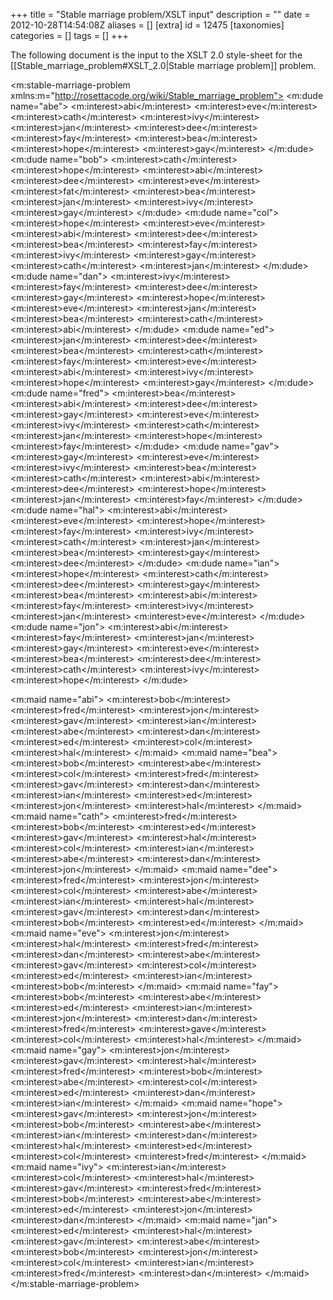 +++
title = "Stable marriage problem/XSLT input"
description = ""
date = 2012-10-28T14:54:08Z
aliases = []
[extra]
id = 12475
[taxonomies]
categories = []
tags = []
+++

The following document is the input to the XSLT 2.0 style-sheet for the [[Stable_marriage_problem#XSLT_2.0|Stable marriage problem]] problem.

<lang><t>
 <m:stable-marriage-problem xmlns:m="http://rosettacode.org/wiki/Stable_marriage_problem">
   <m:dude name="abe">
     <m:interest>abi</m:interest>
     <m:interest>eve</m:interest>
     <m:interest>cath</m:interest>
     <m:interest>ivy</m:interest>
     <m:interest>jan</m:interest>
     <m:interest>dee</m:interest>
     <m:interest>fay</m:interest>
     <m:interest>bea</m:interest>
     <m:interest>hope</m:interest>
     <m:interest>gay</m:interest>
   </m:dude>
   <m:dude name="bob">
     <m:interest>cath</m:interest>
     <m:interest>hope</m:interest>
     <m:interest>abi</m:interest>
     <m:interest>dee</m:interest>
     <m:interest>eve</m:interest>
     <m:interest>fat</m:interest>
     <m:interest>bea</m:interest>
     <m:interest>jan</m:interest>
     <m:interest>ivy</m:interest>
     <m:interest>gay</m:interest>
   </m:dude>
   <m:dude name="col">
     <m:interest>hope</m:interest>
     <m:interest>eve</m:interest>
     <m:interest>abi</m:interest>
     <m:interest>dee</m:interest>
     <m:interest>bea</m:interest>
     <m:interest>fay</m:interest>
     <m:interest>ivy</m:interest>
     <m:interest>gay</m:interest>
     <m:interest>cath</m:interest>
     <m:interest>jan</m:interest>
   </m:dude>
   <m:dude name="dan">
     <m:interest>ivy</m:interest>
     <m:interest>fay</m:interest>
     <m:interest>dee</m:interest>
     <m:interest>gay</m:interest>
     <m:interest>hope</m:interest>
     <m:interest>eve</m:interest>
     <m:interest>jan</m:interest>
     <m:interest>bea</m:interest>
     <m:interest>cath</m:interest>
     <m:interest>abi</m:interest>
   </m:dude>
   <m:dude name="ed">
     <m:interest>jan</m:interest>
     <m:interest>dee</m:interest>
     <m:interest>bea</m:interest>
     <m:interest>cath</m:interest>
     <m:interest>fay</m:interest>
     <m:interest>eve</m:interest>
     <m:interest>abi</m:interest>
     <m:interest>ivy</m:interest>
     <m:interest>hope</m:interest>
     <m:interest>gay</m:interest>
   </m:dude>
   <m:dude name="fred">
     <m:interest>bea</m:interest>
     <m:interest>abi</m:interest>
     <m:interest>dee</m:interest>
     <m:interest>gay</m:interest>
     <m:interest>eve</m:interest>
     <m:interest>ivy</m:interest>
     <m:interest>cath</m:interest>
     <m:interest>jan</m:interest>
     <m:interest>hope</m:interest>
     <m:interest>fay</m:interest>
   </m:dude>
   <m:dude name="gav">
     <m:interest>gay</m:interest>
     <m:interest>eve</m:interest>
     <m:interest>ivy</m:interest>
     <m:interest>bea</m:interest>
     <m:interest>cath</m:interest>
     <m:interest>abi</m:interest>
     <m:interest>dee</m:interest>
     <m:interest>hope</m:interest>
     <m:interest>jan</m:interest>
     <m:interest>fay</m:interest>
   </m:dude>
   <m:dude name="hal">
     <m:interest>abi</m:interest>
     <m:interest>eve</m:interest>
     <m:interest>hope</m:interest>
     <m:interest>fay</m:interest>
     <m:interest>ivy</m:interest>
     <m:interest>cath</m:interest>
     <m:interest>jan</m:interest>
     <m:interest>bea</m:interest>
     <m:interest>gay</m:interest>
     <m:interest>dee</m:interest>
   </m:dude>
   <m:dude name="ian">
     <m:interest>hope</m:interest>
     <m:interest>cath</m:interest>
     <m:interest>dee</m:interest>
     <m:interest>gay</m:interest>
     <m:interest>bea</m:interest>
     <m:interest>abi</m:interest>
     <m:interest>fay</m:interest>
     <m:interest>ivy</m:interest>
     <m:interest>jan</m:interest>
     <m:interest>eve</m:interest>
   </m:dude>
   <m:dude name="jon">
     <m:interest>abi</m:interest>
     <m:interest>fay</m:interest>
     <m:interest>jan</m:interest>
     <m:interest>gay</m:interest>
     <m:interest>eve</m:interest>
     <m:interest>bea</m:interest>
     <m:interest>dee</m:interest>
     <m:interest>cath</m:interest>
     <m:interest>ivy</m:interest>
     <m:interest>hope</m:interest>
   </m:dude>
   
   <m:maid name="abi">
     <m:interest>bob</m:interest>
     <m:interest>fred</m:interest>
     <m:interest>jon</m:interest>
     <m:interest>gav</m:interest>
     <m:interest>ian</m:interest>
     <m:interest>abe</m:interest>
     <m:interest>dan</m:interest>
     <m:interest>ed</m:interest>
     <m:interest>col</m:interest>
     <m:interest>hal</m:interest>
   </m:maid>
   <m:maid name="bea">
     <m:interest>bob</m:interest>
     <m:interest>abe</m:interest>
     <m:interest>col</m:interest>
     <m:interest>fred</m:interest>
     <m:interest>gav</m:interest>
     <m:interest>dan</m:interest>
     <m:interest>ian</m:interest>
     <m:interest>ed</m:interest>
     <m:interest>jon</m:interest>
     <m:interest>hal</m:interest>
   </m:maid>
   <m:maid name="cath">
     <m:interest>fred</m:interest>
     <m:interest>bob</m:interest>
     <m:interest>ed</m:interest>
     <m:interest>gav</m:interest>
     <m:interest>hal</m:interest>
     <m:interest>col</m:interest>
     <m:interest>ian</m:interest>
     <m:interest>abe</m:interest>
     <m:interest>dan</m:interest>
     <m:interest>jon</m:interest>
   </m:maid>
   <m:maid name="dee">
     <m:interest>fred</m:interest>
     <m:interest>jon</m:interest>
     <m:interest>col</m:interest>
     <m:interest>abe</m:interest>
     <m:interest>ian</m:interest>
     <m:interest>hal</m:interest>
     <m:interest>gav</m:interest>
     <m:interest>dan</m:interest>
     <m:interest>bob</m:interest>
     <m:interest>ed</m:interest>
   </m:maid>
   <m:maid name="eve">
     <m:interest>jon</m:interest>
     <m:interest>hal</m:interest>
     <m:interest>fred</m:interest>
     <m:interest>dan</m:interest>
     <m:interest>abe</m:interest>
     <m:interest>gav</m:interest>
     <m:interest>col</m:interest>
     <m:interest>ed</m:interest>
     <m:interest>ian</m:interest>
     <m:interest>bob</m:interest>
   </m:maid>
   <m:maid name="fay">
     <m:interest>bob</m:interest>
     <m:interest>abe</m:interest>
     <m:interest>ed</m:interest>
     <m:interest>ian</m:interest>
     <m:interest>jon</m:interest>
     <m:interest>dan</m:interest>
     <m:interest>fred</m:interest>
     <m:interest>gave</m:interest>
     <m:interest>col</m:interest>
     <m:interest>hal</m:interest>
   </m:maid>
   <m:maid name="gay">
     <m:interest>jon</m:interest>
     <m:interest>gav</m:interest>
     <m:interest>hal</m:interest>
     <m:interest>fred</m:interest>
     <m:interest>bob</m:interest>
     <m:interest>abe</m:interest>
     <m:interest>col</m:interest>
     <m:interest>ed</m:interest>
     <m:interest>dan</m:interest>
     <m:interest>ian</m:interest>
   </m:maid>
   <m:maid name="hope">
     <m:interest>gav</m:interest>
     <m:interest>jon</m:interest>
     <m:interest>bob</m:interest>
     <m:interest>abe</m:interest>
     <m:interest>ian</m:interest>
     <m:interest>dan</m:interest>
     <m:interest>hal</m:interest>
     <m:interest>ed</m:interest>
     <m:interest>col</m:interest>
     <m:interest>fred</m:interest>
   </m:maid>
   <m:maid name="ivy">
     <m:interest>ian</m:interest>
     <m:interest>col</m:interest>
     <m:interest>hal</m:interest>
     <m:interest>gav</m:interest>
     <m:interest>fred</m:interest>
     <m:interest>bob</m:interest>
     <m:interest>abe</m:interest>
     <m:interest>ed</m:interest>
     <m:interest>jon</m:interest>
     <m:interest>dan</m:interest>
   </m:maid>
   <m:maid name="jan">
     <m:interest>ed</m:interest>
     <m:interest>hal</m:interest>
     <m:interest>gav</m:interest>
     <m:interest>abe</m:interest>
     <m:interest>bob</m:interest>
     <m:interest>jon</m:interest>
     <m:interest>col</m:interest>
     <m:interest>ian</m:interest>
     <m:interest>fred</m:interest>
     <m:interest>dan</m:interest>
   </m:maid>
 </m:stable-marriage-problem>
</t>
  
```

